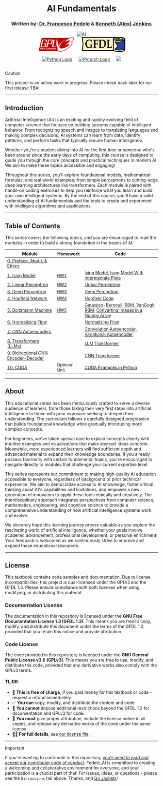 <!-- Written by Alex Jenkins and Dr. Francesco Fedele -->

<div align="center">

# AI Fundamentals

### Written by: [Dr. Francesco Fedele](https://scholar.google.com/citations?user=iaHIkTAAAAAJ) & [Kenneth (Alex) Jenkins](https://alexj.io)

<img src="./aibasics/Figures/AI_Fedele.png" alt="AI" width="400" height="400">

</div>

<div align="center" style="display: flex; justify-content: center; gap: 20px; align-items: center;">
  <a href="https://www.gnu.org/licenses/gpl-3.0.html" target="_blank">
    <img src="./aibasics/Figures/GPLV3_Logo.svg" alt="GPLv3 Logo" style="height: 50px; display: block;">
  </a>

  <a href="https://www.gnu.org/licenses/fdl-1.3.html" target="_blank">
    <img src="./aibasics/Figures/GFDL_Logo.svg" alt="GFDL Logo" style="height: 50px; display: block;">
  </a>
</div>

<div align="center" style="display: flex; justify-content: center; gap: 20px; align-items: center;">
  <a href="https://www.python.org" target="_blank">
    <img src="https://img.shields.io/badge/python-3670A0?style=for-the-badge&logo=python&logoColor=ffdd54" alt="Python Logo">
  </a>

  <a href="https://pytorch.org" target="_blank">
    <img src="https://img.shields.io/badge/PyTorch-%23EE4C2C?style=for-the-badge&logo=PyTorch&logoColor=white" alt="Pytorch Logo">
  </a>

  ![](https://view-counter.tobyhagan.com/?user={Fedele-AI}/{AI_Fundamentals})

</div>

> [!CAUTION]
> This project is an active work in progress. Please check back later for our first release TBA!

___

## Introduction
Artificial Intelligence (AI) is an exciting and rapidly evolving field of computer science that focuses on building systems capable of intelligent behavior. From recognizing speech and images to translating languages and making complex decisions, AI systems can learn from data, identify patterns, and perform tasks that typically require human intelligence.

Whether you're a student diving into AI for the first time or someone who's been around since the early days of computing, this course is designed to guide you through the core concepts and practical techniques in modern AI. We aim to make these topics accessible and engaging!

Throughout this series, you'll explore foundational models, mathematical formulas, and real world examples; from simple perceptrons to cutting-edge deep learning architectures like transformers. Each module is paired with hands-on coding exercises to help you reinforce what you learn and build your own intelligent systems. By the end of this course, you'll have a solid understanding of AI fundamentals and the tools to create and experiment with intelligent algorithms and applications.

---

## Table of Contents
This series covers the following topics, and you are encouraged to read the modules in order to build a strong foundation in the basics of AI.

| **Module**                          | **Homework**                | **Code**                  |
|-------------------------------------|-----------------------------|---------------------------|
| [0. Preface, About, & Ethics](aibasics/about.md) |   |  |
| [1. Ising Model](aibasics/isingmodel.md)  | [ HW1 ](aibasics/Homework/ISING_homework.md)   | [Ising Model](aibasics/Python_Codes/Ising_model.ipynb), [Ising Model With Intermediate Plots](aibasics/Python_Codes/Ising_model_with_intermediate_plots.ipynb)               |
| [2. Linear Perceptron](aibasics/linearperceptron.md) | [HW2](aibasics/Homework/LP_homework.md)  | [Linear Perceptron](aibasics/Python_Codes/Linear_Perceptron.ipynb)             |
| [3. Deep Perceptron](aibasics/deepperceptron.md) | [HW3](aibasics/Homework/DP_homework.md)      | [Deep Perceptron](aibasics/Python_Codes/Linear_Perceptron.ipynb)             |
| [4. Hopfield Network](aibasics/hopfieldnetwork.md) | [HW4](aibasics/Homework/HOPFIELD_homework.md) | [Hopfield Code](aibasics/Python_Codes/HOPFIELD_NETWORK_TRAINING.ipynb)    |
| [5. Boltzmann Machine](aibasics/boltzmann.md) | [HW5](aibasics/Homework/RBM_homework.md)  | [Gaussian-Bernoulli RBM](aibasics/Python_Codes/Gaussian_Bernoulli_RBM_CEE4803_Spring2025.ipynb), [VanGogh RBM](aibasics/Python_Codes/VanGogh_RBM_CEE4803_Spring2025.ipynb), [Converting Images in a Numpy Array](aibasics/Python_Codes/Convert_images_in_npy_array_CEE4803_Spring2025.ipynb)    |
| [6. Normalizing Flow](aibasics/normalizingflow.md) | [ ](aibasics/homework/)    | [Normalizing Flow](aibasics/Python_Codes/Normalizing_Flow_Matt_code.ipynb)            |
| [7. CNN Autoencoders](aibasics/autoencoders.md) | [ ](aibasics/homework/) | [Convolution Autoencoder](aibasics/Python_Codes/Art_convolution_autoencoder_CEE4803_Spring2025.ipynb),  [Variational Autoencoder](aibasics/Python_Codes/VARIATIONAL_AUTOENCODER_CEE4803_Spring2025.ipynb) |
| [8. Transformers (LLMs)](aibasics/transformer.md)| [ ](aibasics/homework/)   | [LLM Transformer](aibasics/Python_Codes/LLM_Transformer_CEE4803_Spring2025.ipynb)   |
| [9. Bidirectional CNN Encoder-Decoder](aibasics/encoder_transformer_decoder.md) | [ ](aibasics/homework/) | [CNN Transformer](aibasics/Python_Codes/CNN-Transformer_ART-CEE4803_Spring2025.ipynb) |
| [10. CUDA](aibasics/cuda.md)  |  Optional Unit  | [CUDA Examples in Python](aibasics/Python_Codes/CUDA_examples.ipynb)                            |

---

## About
This educational series has been meticulously crafted to serve a diverse audience of learners, from those taking their very first steps into artificial intelligence to those with prior exposure seeking to deepen their understanding. The curriculum follows a carefully designed progression that builds foundational knowledge while gradually introducing more complex concepts.

For beginners, we've taken special care to explain concepts clearly with intuitive examples and visualizations that make abstract ideas concrete. Meanwhile, more experienced learners will find sufficient depth and advanced material to expand their knowledge boundaries. If you already possess familiarity with certain fundamental topics, you're encouraged to navigate directly to modules that challenge your current expertise level.

This series represents our commitment to making high-quality AI education accessible to everyone, regardless of background or prior technical experience. We aim to democratize access to AI knowledge, foster critical thinking about AI's capabilities and limitations, and empower a new generation of innovators to apply these tools ethically and creatively. The interdisciplinary approach integrates perspectives from computer science, mathematics, engineering, and cognitive science to provide a comprehensive understanding of how artificial intelligence systems work and evolve.

We sincerely hope this learning journey proves valuable as you explore the fascinating world of artificial intelligence, whether your goals involve academic advancement, professional development, or personal enrichment! Your feedback is welcomed as we continuously strive to improve and expand these educational resources.

---

## License
This textbook contains code samples and documentation. Due to license incompatibilities, this project is dual-licensed under the GPLv3 and the GFDL 1.3. Please ensure compliance with both licenses when using, modifying, or distributing this material.

### Documentation License
The documentation in this repository is licensed under the **GNU Free Documentation License 1.3 (GFDL 1.3)**. This means you are free to copy, modify, and distribute this document under the terms of the GFDL 1.3, provided that you retain this notice and provide attribution.

### Code License
The code provided in this repository is licensed under the **GNU General Public License v3.0 (GPLv3)**. This means you are free to use, modify, and distribute the code, provided that any derivative works also comply with the GPLv3 terms.

#### TL;DR:
- 🤑 **This is free of charge**, if you paid money for this textbook or code - request a refund immediately.
- ✅ **You can** copy, modify, and distribute the content and code.
- 🚫 **You cannot** impose additional restrictions beyond the GFDL 1.3 for documentation and GPLv3 for code.
- 📜 **You must** give proper attribution, include the license notice in all copies, and release any derivative works of the code under the same license.
- 👨‍⚖️ **For full details**, see [our license file](LICENSE.md).

---

> [!IMPORTANT]
> If you're wanting to contribute to this repository, [you'll need to read and accept our contributor code of conduct](./CODE_OF_CONDUCT.md). Fedele_AI is committed to creating a welcoming and collaborative environment for everyone, and your participation is a crucial part of that! For issues, ideas, or questions - please see the `Discussions` tab above. Thanks, and [Go Jackets](https://gatech.edu)!
